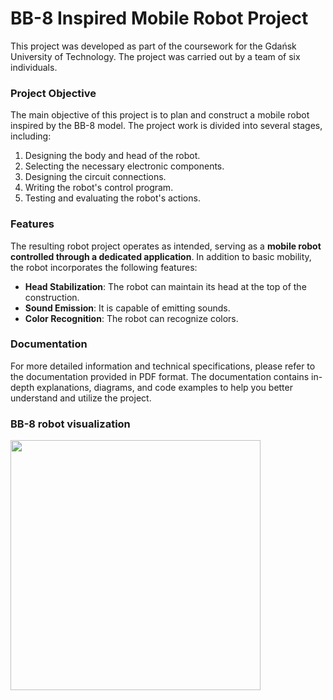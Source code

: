 # BB-8 Inspired Mobile Robot Project
This project was developed as part of the coursework for the Gdańsk University of Technology. The project was carried out by a team of six individuals.

### Project Objective
The main objective of this project is to plan and construct a mobile robot inspired by the BB-8 model. The project work is divided into several stages, including:

1. Designing the body and head of the robot.
2. Selecting the necessary electronic components.
3. Designing the circuit connections.
4. Writing the robot's control program.
5. Testing and evaluating the robot's actions.

### Features
The resulting robot project operates as intended, serving as a **mobile robot controlled through a dedicated application**. In addition to basic mobility, the robot incorporates the following features:

* **Head Stabilization**: The robot can maintain its head at the top of the construction.
* **Sound Emission**: It is capable of emitting sounds.
* **Color Recognition**: The robot can recognize colors.

### Documentation
For more detailed information and technical specifications, please refer to the documentation provided in PDF format. The documentation contains in-depth explanations, diagrams, and code examples to help you better understand and utilize the project.

### BB-8 robot visualization
<img src="https://github.com/lisajankk/bb8/assets/124843836/2f3ff82f-f133-4a89-aef0-1913e1fd5578" width="400">
